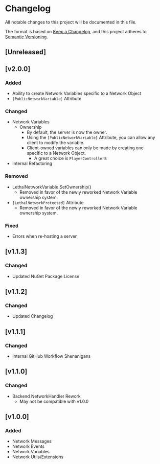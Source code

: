 # Changelog

All notable changes to this project will be documented in this file.

The format is based on [Keep a Changelog](https://keepachangelog.com/en/1.0.0/),
and this project adheres to [Semantic Versioning](https://semver.org/spec/v2.0.0.html).

## [Unreleased]

## [v2.0.0]

### Added
- Ability to create Network Variables specific to a Network Object
- `[PublicNetworkVariable]` Attribute

### Changed
- Network Variables
  - Ownership
    - By default, the server is now the owner.
    - Using the `[PublicNetworkVariable]` Attribute, you can allow any client to modify the variable.
    - Client-owned variables can only be made by creating one specific to a Network Object.
      - A great choice is `PlayerControllerB`
- Internal Refactoring

### Removed
- LethalNetworkVariable.SetOwnership()
  - Removed in favor of the newly reworked Network Variable ownership system.
- `[LethalNetworkProtected]` Attribute
  - Removed in favor of the newly reworked Network Variable ownership system.

### Fixed
- Errors when re-hosting a server

## [v1.1.3]

### Changed
- Updated NuGet Package License

## [v1.1.2]

### Changed
- Updated Changelog

## [v1.1.1]

### Changed
- Internal GitHub Workflow Shenanigans

## [v1.1.0]

### Changed
- Backend NetworkHandler Rework
  - May not be compatible with v1.0.0

## [v1.0.0]

### Added
- Network Messages
- Network Events
- Network Variables
- Network Utils/Extensions
